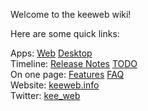 Welcome to the keeweb wiki!  

Here are some quick links:

Apps: [Web](https://app.keeweb.info) [Desktop](https://github.com/antelle/keeweb/releases/latest)  
Timeline: [Release Notes](https://github.com/antelle/keeweb/blob/master/release-notes.md) [TODO](https://github.com/antelle/keeweb/wiki/TODO)  
On one page: [Features](https://keeweb.info/#features) [FAQ](https://github.com/antelle/keeweb/wiki/FAQ)  
Website: [keeweb.info](https://keeweb.info)  
Twitter: [kee_web](https://twitter.com/kee_web)  